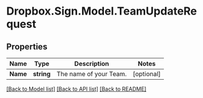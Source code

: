 # Dropbox.Sign.Model.TeamUpdateRequest

## Properties

Name | Type | Description | Notes
------------ | ------------- | ------------- | -------------
**Name** | **string** |  The name of your Team.  | [optional] 

[[Back to Model list]](../README.md#documentation-for-models) [[Back to API list]](../README.md#documentation-for-api-endpoints) [[Back to README]](../README.md)

